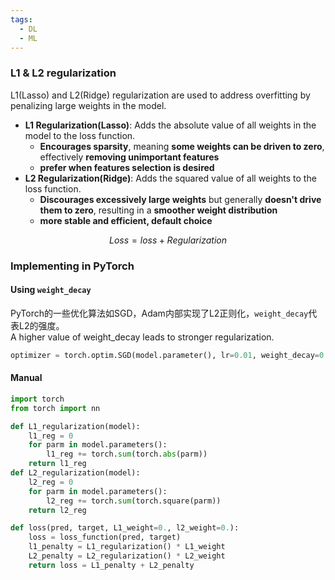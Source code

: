 ```yaml
---
tags:
  - DL
  - ML
---
```


### L1 & L2 regularization
L1(Lasso) and L2(Ridge) regularization are used to address overfitting by penalizing large weights in the model.  
- **L1 Regularization(Lasso)**: Adds the absolute value of all weights in the model to the loss function.
	- **Encourages sparsity**, meaning **some weights can be driven to zero**, effectively **removing unimportant features**
	- **prefer when features selection is desired**
- **L2 Regularization(Ridge)**: Adds the squared value of all weights to the loss function. 
	- **Discourages excessively large weights** but generally **doesn't drive them to zero**, resulting in a **smoother weight distribution**
	- **more stable and efficient, default choice**

$$Loss = loss + Regularization$$
### Implementing in PyTorch
#### Using `weight_decay` 
PyTorch的一些优化算法如SGD，Adam内部实现了L2正则化，`weight_decay`代表L2的强度。  
A higher value of weight_decay leads to stronger regularization.
```python
optimizer = torch.optim.SGD(model.parameter(), lr=0.01, weight_decay=0.001)
```
#### Manual

```python
import torch
from torch import nn

def L1_regularization(model):
	l1_reg = 0
	for parm in model.parameters():
		l1_reg += torch.sum(torch.abs(parm))
	return l1_reg
def L2_regularization(model):
	l2_reg = 0
	for parm in model.parameters():
		l2_reg += torch.sum(torch.square(parm))
	return l2_reg

def loss(pred, target, L1_weight=0., l2_weight=0.):
	loss = loss_function(pred, target)
	l1_penalty = L1_regularization() * L1_weight
	L2_penalty = L2_regularization() * L2_weight
	return loss = L1_penalty + L2_penalty
```

